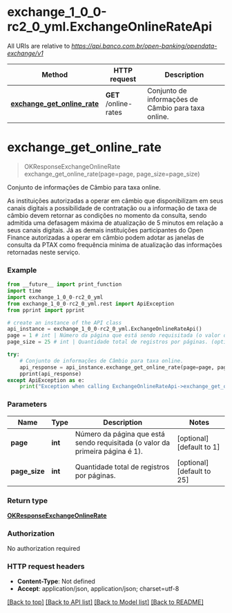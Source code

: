 # exchange_1_0_0-rc2_0_yml.ExchangeOnlineRateApi

All URIs are relative to *https://api.banco.com.br/open-banking/opendata-exchange/v1*

Method | HTTP request | Description
------------- | ------------- | -------------
[**exchange_get_online_rate**](ExchangeOnlineRateApi.md#exchange_get_online_rate) | **GET** /online-rates | Conjunto de informações de Câmbio para taxa online.

# **exchange_get_online_rate**
> OKResponseExchangeOnlineRate exchange_get_online_rate(page=page, page_size=page_size)

Conjunto de informações de Câmbio para taxa online.

As instituições autorizadas a operar em câmbio que disponibilizam em seus canais digitais a possibilidade de contratação ou a informação de taxa de câmbio devem retornar as condições no momento da consulta, sendo admitida uma defasagem máxima de atualização de 5 minutos em relação a seus canais digitais.  Já as demais instituições participantes do Open Finance autorizadas a operar em câmbio podem adotar as janelas de consulta da PTAX como frequência mínima de atualização das informações retornadas neste serviço.

### Example
```python
from __future__ import print_function
import time
import exchange_1_0_0-rc2_0_yml
from exchange_1_0_0-rc2_0_yml.rest import ApiException
from pprint import pprint

# create an instance of the API class
api_instance = exchange_1_0_0-rc2_0_yml.ExchangeOnlineRateApi()
page = 1 # int | Número da página que está sendo requisitada (o valor da primeira página é 1). (optional) (default to 1)
page_size = 25 # int | Quantidade total de registros por páginas. (optional) (default to 25)

try:
    # Conjunto de informações de Câmbio para taxa online.
    api_response = api_instance.exchange_get_online_rate(page=page, page_size=page_size)
    pprint(api_response)
except ApiException as e:
    print("Exception when calling ExchangeOnlineRateApi->exchange_get_online_rate: %s\n" % e)
```

### Parameters

Name | Type | Description  | Notes
------------- | ------------- | ------------- | -------------
 **page** | **int**| Número da página que está sendo requisitada (o valor da primeira página é 1). | [optional] [default to 1]
 **page_size** | **int**| Quantidade total de registros por páginas. | [optional] [default to 25]

### Return type

[**OKResponseExchangeOnlineRate**](OKResponseExchangeOnlineRate.md)

### Authorization

No authorization required

### HTTP request headers

 - **Content-Type**: Not defined
 - **Accept**: application/json, application/json; charset=utf-8

[[Back to top]](#) [[Back to API list]](../README.md#documentation-for-api-endpoints) [[Back to Model list]](../README.md#documentation-for-models) [[Back to README]](../README.md)

